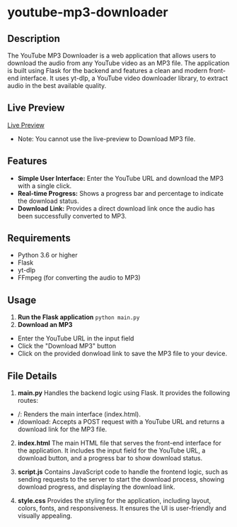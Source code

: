 # youtube-mp3-downloader

## Description

The YouTube MP3 Downloader is a web application that allows users to download the audio from any YouTube video as an MP3 file. The application is built using Flask for the backend and features a clean and modern front-end interface. It uses yt-dlp, a YouTube video downloader library, to extract audio in the best available quality.

## Live Preview

[Live Preview](https://mjanputra.github.io/youtube-mp3-downloader/)

- Note: You cannot use the live-preview to Download MP3 file.

## Features

- **Simple User Interface:** Enter the YouTube URL and download the MP3 with a single click.
- **Real-time Progress:** Shows a progress bar and percentage to indicate the download status.
- **Download Link:** Provides a direct download link once the audio has been successfully converted to MP3.

## Requirements

- Python 3.6 or higher
- Flask
- yt-dlp
- FFmpeg (for converting the audio to MP3)

## Usage

1. **Run the Flask application**
   `python main.py`
2. **Download an MP3**

- Enter the YouTube URL in the input field
- Click the "Download MP3" button
- Click on the provided donwload link to save the MP3 file to your device.

## File Details

1. **main.py**
   Handles the backend logic using Flask. It provides the following routes:

- /: Renders the main interface (index.html).
- /download: Accepts a POST request with a YouTube URL and returns a download link for the MP3 file.

2. **index.html**
   The main HTML file that serves the front-end interface for the application. It includes the input field for the YouTube URL, a download button, and a progress bar to show download status.

3. **script.js**
   Contains JavaScript code to handle the frontend logic, such as sending requests to the server to start the download process, showing download progress, and displaying the download link.

4. **style.css**
   Provides the styling for the application, including layout, colors, fonts, and responsiveness. It ensures the UI is user-friendly and visually appealing.
